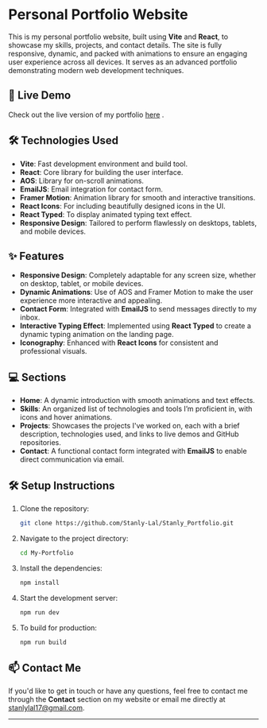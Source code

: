 # Personal Portfolio Website

This is my personal portfolio website, built using **Vite** and **React**, to showcase my skills, projects, and contact details. The site is fully responsive, dynamic, and packed with animations to ensure an engaging user experience across all devices. It serves as an advanced portfolio demonstrating modern web development techniques.

## 🚀 Live Demo
<!-- Check out the live version of my portfolio [here](https://stanlyportfolio.vercel.app/). -->
Check out the live version of my portfolio <a href="https://stanlyportfolio.vercel.app" target="_blank">here</a>
.

## 🛠️ Technologies Used
- **Vite**: Fast development environment and build tool.
- **React**: Core library for building the user interface.
- **AOS**: Library for on-scroll animations.
- **EmailJS**: Email integration for contact form.
- **Framer Motion**: Animation library for smooth and interactive transitions.
- **React Icons**: For including beautifully designed icons in the UI.
- **React Typed**: To display animated typing text effect.
- **Responsive Design**: Tailored to perform flawlessly on desktops, tablets, and mobile devices.

## ✨ Features
- **Responsive Design**: Completely adaptable for any screen size, whether on desktop, tablet, or mobile devices.
- **Dynamic Animations**: Use of AOS and Framer Motion to make the user experience more interactive and appealing.
- **Contact Form**: Integrated with **EmailJS** to send messages directly to my inbox.
- **Interactive Typing Effect**: Implemented using **React Typed** to create a dynamic typing animation on the landing page.
- **Iconography**: Enhanced with **React Icons** for consistent and professional visuals.

## 💻 Sections
- **Home**: A dynamic introduction with smooth animations and text effects.
- **Skills**: An organized list of technologies and tools I’m proficient in, with icons and hover animations.
- **Projects**: Showcases the projects I've worked on, each with a brief description, technologies used, and links to live demos and GitHub repositories.
- **Contact**: A functional contact form integrated with **EmailJS** to enable direct communication via email.

## 🛠 Setup Instructions

1. Clone the repository:

   ```bash
   git clone https://github.com/Stanly-Lal/Stanly_Portfolio.git
   ```

2. Navigate to the project directory:

   ```bash
   cd My-Portfolio
   ```

3. Install the dependencies:

   ```bash
   npm install
   ```

4. Start the development server:

   ```bash
   npm run dev
   ```

5. To build for production:

   ```bash
   npm run build
   ```

## 📫 Contact Me

If you'd like to get in touch or have any questions, feel free to contact me through the **Contact** section on my website or email me directly at stanlylal17@gmail.com.

---





